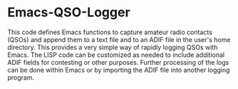 # Emacs-QSO-Logger
This code defines Emacs functions to capture amateur radio contacts (QSOs) and append them to a text file and to an ADIF file in the user's home directory.
This provides a very simple way of rapidly logging QSOs with Emacs. The LISP code can be customized as needed to include additional ADIF fields for contesting or other purposes. Further processing of the logs can be done within Emacs or by importing the ADIF file into another logging program. 
